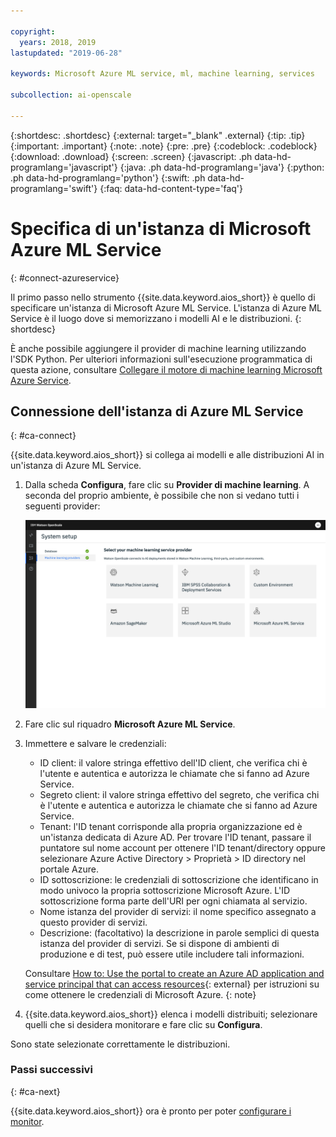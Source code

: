 ```yaml
---

copyright:
  years: 2018, 2019
lastupdated: "2019-06-28"

keywords: Microsoft Azure ML service, ml, machine learning, services

subcollection: ai-openscale

---
```


{:shortdesc: .shortdesc}
{:external: target="_blank" .external}
{:tip: .tip}
{:important: .important}
{:note: .note}
{:pre: .pre}
{:codeblock: .codeblock}
{:download: .download}
{:screen: .screen}
{:javascript: .ph data-hd-programlang='javascript'}
{:java: .ph data-hd-programlang='java'}
{:python: .ph data-hd-programlang='python'}
{:swift: .ph data-hd-programlang='swift'}
{:faq: data-hd-content-type='faq'}

# Specifica di un'istanza di Microsoft Azure ML Service
{: #connect-azureservice}

Il primo passo nello strumento {{site.data.keyword.aios_short}} è quello di specificare un'istanza di Microsoft Azure ML Service. L'istanza di Azure ML Service è il luogo dove si memorizzano i modelli AI e le distribuzioni.
{: shortdesc}

È anche possibile aggiungere il provider di machine learning utilizzando l'SDK Python. Per ulteriori informazioni sull'esecuzione programmatica di questa azione, consultare [Collegare il motore di machine learning Microsoft Azure Service](/docs/services/ai-openscale?topic=ai-openscale-cml-azsrvconfig#cml-azsrvbind).

## Connessione dell'istanza di Azure ML Service
{: #ca-connect}

{{site.data.keyword.aios_short}} si collega ai modelli e alle distribuzioni AI in un'istanza di Azure ML Service.

1. Dalla scheda **Configura**, fare clic su **Provider di machine learning**. A seconda del proprio ambiente, è possibile che non si vedano tutti i seguenti provider:

   ![viene visualizzato il pannello per la selezione del provider del servizio di machine learning con i riquadri per i motori di machine learning supportati](images/wos-machine-learning-providers-selection.png)

1.  Fare clic sul riquadro **Microsoft Azure ML Service**.
1.  Immettere e salvare le credenziali:

    - ID client: il valore stringa effettivo dell'ID client, che verifica chi è l'utente e autentica e autorizza le chiamate che si fanno ad Azure Service.
    - Segreto client: il valore stringa effettivo del segreto, che verifica chi è l'utente e autentica e autorizza le chiamate che si fanno ad Azure Service.
    - Tenant: l'ID tenant corrisponde alla propria organizzazione ed è un'istanza dedicata di Azure AD. Per trovare l'ID tenant, passare il puntatore sul nome account per ottenere l'ID tenant/directory oppure selezionare Azure Active Directory > Proprietà > ID directory nel portale Azure.
    - ID sottoscrizione: le credenziali di sottoscrizione che identificano in modo univoco la propria sottoscrizione Microsoft Azure. L'ID sottoscrizione forma parte dell'URI per ogni chiamata al servizio.
    - Nome istanza del provider di servizi: il nome specifico assegnato a questo provider di servizi.
    - Descrizione: (facoltativo) la descrizione in parole semplici di questa istanza del provider di servizi. Se si dispone di ambienti di produzione e di test, può essere utile includere tali informazioni.

    Consultare [How to: Use the portal to create an Azure AD application and service principal that can access resources](https://docs.microsoft.com/en-us/azure/active-directory/develop/howto-create-service-principal-portal){: external} per istruzioni su come ottenere le credenziali di Microsoft Azure.
    {: note}

1.  {{site.data.keyword.aios_short}} elenca i modelli distribuiti; selezionare quelli che si desidera monitorare e fare clic su **Configura**.

Sono state selezionate correttamente le distribuzioni.

### Passi successivi
{: #ca-next}

{{site.data.keyword.aios_short}} ora è pronto per poter [configurare i monitor](/docs/services/ai-openscale?topic=ai-openscale-mo-config).
